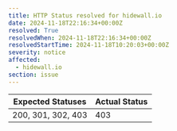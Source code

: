 ```yaml
---
title: HTTP Status resolved for hidewall.io
date: 2024-11-18T22:16:34+00:00Z
resolved: True
resolvedWhen: 2024-11-18T22:16:34+00:00Z
resolvedStartTime: 2024-11-18T10:20:03+00:00Z
severity: notice
affected:
  - hidewall.io
section: issue
---
```


| Expected Statuses | Actual Status  |
|-------------------|----------------|
| 200, 301, 302, 403 | 403 |
